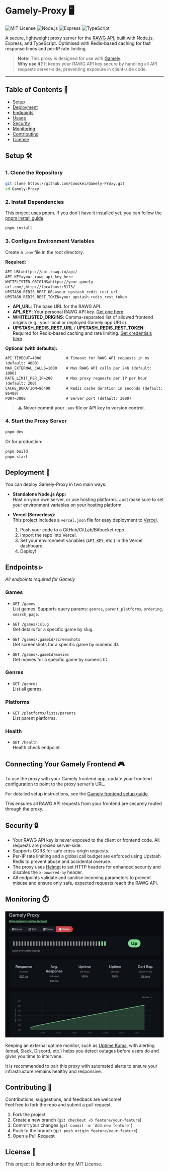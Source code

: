 # Gamely-Proxy 🖥️

![MIT License](https://img.shields.io/badge/license-MIT-green)
![Node.js](https://img.shields.io/badge/node-%3E=18.0.0-brightgreen)
![Express](https://img.shields.io/badge/express.js-5.x-blue)
![TypeScript](https://img.shields.io/badge/typescript-5.x-blue)

A secure, lightweight proxy server for the [RAWG API](https://rawg.io/apidocs), built with Node.js, Express, and TypeScript. Optimised with Redis-based caching for fast response times and per-IP rate limiting.

> **Note:** This proxy is designed for use with [Gamely](https://github.com/Coookei/Gamely).  
> **Why use it?** It keeps your RAWG API key secure by handling all API requests server-side, preventing exposure in client-side code.

---

## Table of Contents 📑

- [Setup](#setup-%EF%B8%8F)
- [Deployment](#deployment-)
- [Endpoints](#endpoints-)
- [Usage](#connecting-your-gamely-frontend-)
- [Security](#security-)
- [Monitoring](#monitoring-%EF%B8%8F)
- [Contributing](#contributing-)
- [License](#license-)

## Setup 🛠️

### 1. Clone the Repository

```bash
git clone https://github.com/Coookei/Gamely-Proxy.git
cd Gamely-Proxy
```

### 2. Install Dependencies

This project uses [pnpm](https://pnpm.io/). If you don't have it installed yet, you can follow the [pnpm install guide](https://pnpm.io/installation).

```bash
pnpm install
```

### 3. Configure Environment Variables

Create a `.env` file in the root directory.

**Required:**

```env
API_URL=https://api.rawg.io/api/
API_KEY=your_rawg_api_key_here
WHITELISTED_ORIGINS=https://your-gamely-url.com/,http://localhost:5173/
UPSTASH_REDIS_REST_URL=your_upstash_redis_rest_url
UPSTASH_REDIS_REST_TOKEN=your_upstash_redis_rest_token
```

- **API_URL**: The base URL for the RAWG API.
- **API_KEY**: Your personal RAWG API key. [Get one here](https://rawg.io/apidocs).
- **WHITELISTED_ORIGINS**: Comma-separated list of allowed frontend origins (e.g., your local or deployed Gamely app URLs).
- **UPSTASH_REDIS_REST_URL** / **UPSTASH_REDIS_REST_TOKEN**: Required for Redis-based caching and rate limiting. [Get credentials here](https://upstash.com/pricing/redis).

**Optional (with defaults):**

```env
API_TIMEOUT=4000           # Timeout for RAWG API requests in ms (default: 4000)
MAX_EXTERNAL_CALLS=1000    # Max RAWG API calls per 24h (default: 1000)
RATE_LIMIT_PER_IP=200      # Max proxy requests per IP per hour (default: 200)
CACHE_DURATION=86400       # Redis cache duration in seconds (default: 86400)
PORT=3000                  # Server port (default: 3000)
```

> ⚠️ **Never commit your `.env` file or API key to version control.**

### 4. Start the Proxy Server

```bash
pnpm dev
```

Or for production:

```bash
pnpm build
pnpm start
```

## Deployment 🚀

You can deploy Gamely-Proxy in two main ways:

- **Standalone Node.js App:**  
  Host on your own server, or use hosting platforms. Just make sure to set your environment variables on your hosting platform.

- **Vercel (Serverless):**  
  This project includes a `vercel.json` file for easy deployment to [Vercel](https://vercel.com/).
  1. Push your code to a GitHub/GitLab/Bitbucket repo.
  2. Import the repo into Vercel.
  3. Set your environment variables (`API_KEY`, etc.) in the Vercel dashboard.
  4. Deploy!

## Endpoints ▹

_All endpoints required for Gamely_

### Games

- `GET /games`  
  List games. Supports query params: `genres`, `parent_platforms`, `ordering`, `search`, `page`.

- `GET /games/:slug`  
  Get details for a specific game by slug.

- `GET /games/:gameId/screenshots`  
  Get screenshots for a specific game by numeric ID.

- `GET /games/:gameId/movies`  
  Get movies for a specific game by numeric ID.

### Genres

- `GET /genres`  
  List all genres.

### Platforms

- `GET /platforms/lists/parents`  
  List parent platforms.

### Health

- `GET /health`  
  Health check endpoint.

## Connecting Your Gamely Frontend 🎮

To use the proxy with your Gamely frontend app, update your frontend configuration to point to the proxy server's URL.

For detailed setup instructions, see the [Gamely frontend setup guide](https://github.com/Coookei/Gamely?tab=readme-ov-file#setup-%EF%B8%8F).

This ensures all RAWG API requests from your frontend are securely routed through the proxy.

## Security 🔒

- Your RAWG API key is never exposed to the client or frontend code. All requests are proxied server-side.
- Supports CORS for safe cross-origin requests.
- Per-IP rate limiting and a global call budget are enforced using Upstash Redis to prevent abuse and accidental overuse.
- The proxy uses [Helmet](https://helmetjs.github.io/) to set HTTP headers for enhanced security and disables the `x-powered-by` header.
- All endpoints validate and sanitise incoming parameters to prevent misuse and ensure only safe, expected requests reach the RAWG API.

## Monitoring ⏱️

![Gamely-Proxy uptime monitor](public/screenshots/uptime.png)

Keeping an external uptime monitor, such as [Uptime Kuma](https://github.com/louislam/uptime-kuma), with alerting (email, Slack, Discord, etc.) helps you detect outages before users do and gives you time to intervene.

It is recommended to pair this proxy with automated alerts to ensure your infrastructure remains healthy and responsive.

## Contributing 🤝

Contributions, suggestions, and feedback are welcome!  
Feel free to fork the repo and submit a pull request.

1. Fork the project
2. Create a new branch (`git checkout -b feature/your-feature`)
3. Commit your changes (`git commit -m 'Add new feature'`)
4. Push to the branch (`git push origin feature/your-feature`)
5. Open a Pull Request

## License 📜

This project is licensed under the MIT License.
